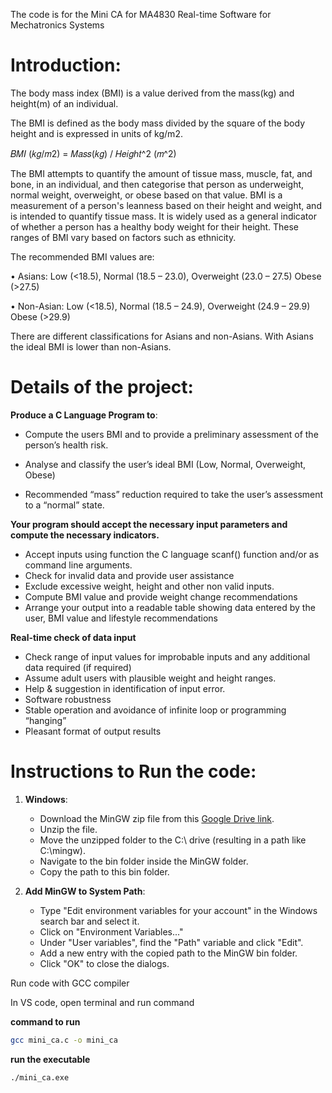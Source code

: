 The code is for the Mini CA for MA4830 Real-time Software for Mechatronics Systems

# Introduction:

The body mass index (BMI) is a value derived from the mass(kg) and height(m) of an individual. 

The BMI is defined as the body mass divided by the square of the body height and is expressed in units of kg/m2. 

𝐵𝑀𝐼 (𝑘𝑔/𝑚2) = 𝑀𝑎𝑠𝑠(𝑘𝑔) / 𝐻𝑒𝑖𝑔ℎ𝑡^2 (𝑚^2)

The BMI attempts to quantify the amount of tissue mass, muscle, fat, and bone, in an individual, and then categorise that person as underweight, normal weight, overweight, or obese based on that value.
BMI is a measurement of a person's leanness based on their height and weight, and is intended to quantify tissue mass. It is widely used as a general indicator of whether a person has a healthy body weight for their height. 
These ranges of BMI vary based on factors such as ethnicity.

The recommended BMI values are: 

• Asians: Low (<18.5), Normal (18.5 – 23.0), Overweight (23.0 – 27.5) Obese (>27.5)

• Non-Asian: Low (<18.5), Normal (18.5 – 24.9), Overweight (24.9 – 29.9) Obese (>29.9)

There are different classifications for Asians and non-Asians. With Asians the ideal BMI is lower than non-Asians.


# Details of the project:

**Produce a C Language Program to**:

- Compute the users BMI and to provide a preliminary assessment of the person’s health risk.

- Analyse and classify the user’s ideal BMI (Low, Normal, Overweight, Obese)

- Recommended “mass” reduction required to take the user’s assessment to a “normal” state.

**Your program should accept the necessary input parameters and compute the necessary indicators.**

- Accept inputs using function the C language scanf() function and/or as        command line arguments.
- Check for invalid data and provide user assistance
- Exclude excessive weight, height and other non valid inputs.
- Compute BMI value and provide weight change recommendations
- Arrange your output into a readable table showing data entered by the user, BMI value and lifestyle recommendations

**Real-time check of data input**
- Check range of input values for improbable inputs and any additional data required (if required)
- Assume adult users with plausible weight and height ranges.
- Help & suggestion in identification of input error.
- Software robustness
- Stable operation and avoidance of infinite loop or programming “hanging”
- Pleasant format of output results

# **Instructions to Run the code**:
1. **Windows**:

    - Download the MinGW zip file from this [Google Drive link](https://drive.google.com/file/d/1J10JDUijGxiJ25wiSlyEG0QiLmiE2Xsr/view?usp=drive_link).
    - Unzip the file.
    - Move the unzipped folder to the C:\ drive (resulting in a path like C:\mingw).
    - Navigate to the bin folder inside the MinGW folder.
    - Copy the path to this bin folder.

2. **Add MinGW to System Path**:

    - Type "Edit environment variables for your account" in the Windows search bar and select it.
    - Click on "Environment Variables..."
    - Under "User variables", find the "Path" variable and click "Edit".
    - Add a new entry with the copied path to the MinGW bin folder.
    - Click "OK" to close the dialogs.


Run code with GCC compiler

In VS code, open terminal and run command  

**command to run**

```bash
gcc mini_ca.c -o mini_ca
```
**run the executable**
```bash
./mini_ca.exe
```


